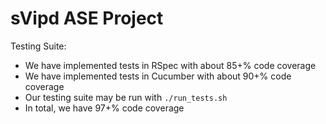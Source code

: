 # sVipd ASE Project


Testing Suite:
 - We have implemented tests in RSpec with about 85+% code coverage
 - We have implemented tests in Cucumber with about 90+% code coverage
 - Our testing suite may be run with `./run_tests.sh`
 - In total, we have 97+% code coverage
